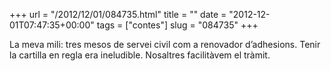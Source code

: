 +++
url = "/2012/12/01/084735.html"
title = ""
date = "2012-12-01T07:47:35+00:00"
tags = ["contes"]
slug = "084735"
+++

La meva mili: tres mesos de servei civil com a renovador d’adhesions. Tenir la cartilla en regla era ineludible. Nosaltres facilitàvem el tràmit.
